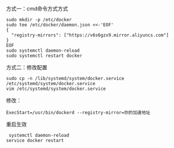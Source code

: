 方式一：cmd命令方式方式

```shell
sudo mkdir -p /etc/docker
sudo tee /etc/docker/daemon.json <<-'EOF'
{
  "registry-mirrors": ["https://v6s6gzx9.mirror.aliyuncs.com"]
}
EOF
sudo systemctl daemon-reload
sudo systemctl restart docker
```
方式二：修改配置

```shell
sudo cp -n /lib/systemd/system/docker.service /etc/systemd/system/docker.service
vim /etc/systemd/system/docker.service
```
修改：

```vim
ExecStart=/usr/bin/dockerd --registry-mirror=你的加速地址
```
重启生效
```shell
 systemctl daemon-reload
service docker restart
```
